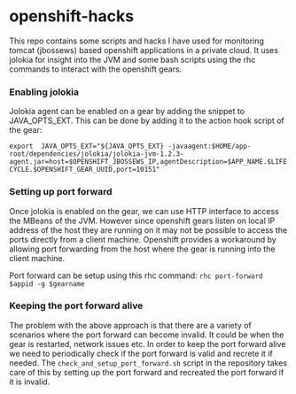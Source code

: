 # openshift-hacks
This repo contains some scripts and hacks I have used for monitoring tomcat (jbossews) based openshift applications in a private cloud. It uses jolokia for insight into the JVM and some bash scripts using the rhc commands to interact with the openshift gears.

### Enabling jolokia
Jolokia agent can be enabled on a gear by adding the snippet to JAVA_OPTS_EXT. This can be done by adding it to the action hook script of the gear:

```export  JAVA_OPTS_EXT="${JAVA_OPTS_EXT} -javaagent:$HOME/app-root/dependencies/jolokia/jolokia-jvm-1.2.3-agent.jar=host=$OPENSHIFT_JBOSSEWS_IP,agentDescription=$APP_NAME.$LIFECYCLE.$OPENSHIFT_GEAR_UUID,port=10151"```

### Setting up port forward
Once jolokia is enabled on the gear, we can use HTTP interface to access the MBeans of the JVM. However since openshift gears listen on local IP address of the host they are running on it may not be possible to access the ports directly from a client machine. Openshift provides a workaround by allowing port forwarding from the host where the gear is running into the client machine. 

Port forward can be setup using this rhc command:
```rhc port-forward $appid -g $gearname```

### Keeping the port forward alive
The problem with the above approach is that there are a variety of scenarios where the port forward can become invalid. It could be when the gear is restarted, network issues etc. In order to keep the port forward alive we need to periodically check if the port forward is valid and recrete it if needed. The ```check_and_setup_port_forward.sh``` script in the repository takes care of this by setting up the port forward and recreated the port forward if it is invalid. 



